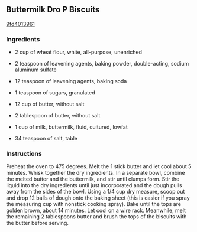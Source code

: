 ## Buttermilk Dro P Biscuits

[9fd4013961](http://www.food.com/recipe/buttermilk-dro-p-biscuits-522553)

### Ingredients

 - 2 cup of wheat flour, white, all-purpose, unenriched

 - 2 teaspoon of leavening agents, baking powder, double-acting, sodium aluminum sulfate

 - 12 teaspoon of leavening agents, baking soda

 - 1 teaspoon of sugars, granulated

 - 12 cup of butter, without salt

 - 2 tablespoon of butter, without salt

 - 1 cup of milk, buttermilk, fluid, cultured, lowfat

 - 34 teaspoon of salt, table

### Instructions

Preheat the oven to 475 degrees. Melt the 1 stick butter and let cool about 5 minutes. Whisk together the dry ingredients. In a separate bowl, combine the melted butter and the buttermilk, and stir until clumps form. Stir the liquid into the dry ingredients until just incorporated and the dough pulls away from the sides of the bowl. Using a 1/4 cup dry measure, scoop out and drop 12 balls of dough onto the baking sheet (this is easier if you spray the measuring cup with nonstick cooking spray). Bake until the tops are golden brown, about 14 minutes. Let cool on a wire rack. Meanwhile, melt the remaining 2 tablespoons butter and brush the tops of the biscuits with the butter before serving.